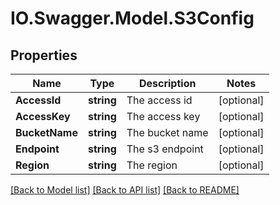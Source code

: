 # IO.Swagger.Model.S3Config
## Properties

Name | Type | Description | Notes
------------ | ------------- | ------------- | -------------
**AccessId** | **string** | The access id | [optional] 
**AccessKey** | **string** | The access key | [optional] 
**BucketName** | **string** | The bucket name | [optional] 
**Endpoint** | **string** | The s3 endpoint | [optional] 
**Region** | **string** | The region | [optional] 

[[Back to Model list]](../README.md#documentation-for-models) [[Back to API list]](../README.md#documentation-for-api-endpoints) [[Back to README]](../README.md)

